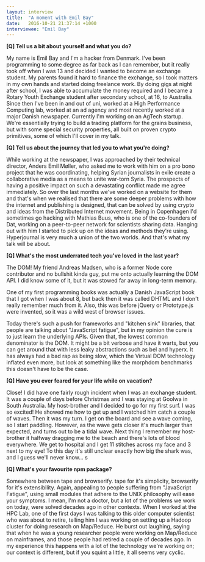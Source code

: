 ```yaml
---
layout: interview
title:  "A moment with Emil Bay"
date:   2016-10-21 21:37:14 +1000
interviewee: "Emil Bay"
---
```


__[Q] Tell us a bit about yourself and what you do?__

My name is Emil Bay and I'm a hacker from Denmark. I've been programming to some degree as far back as I can remember, but it really took off when I was 13 and decided I wanted to become an exchange student. My parents found it hard to finance the exchange, so I took matters in my own hands and started doing freelance work. By doing gigs at night after school, I was able to accumulate the money required and I became a Rotary Youth Exchange student after secondary school, at 16, to Australia. Since then I've been in and out of uni, worked at a High Performance Computing lab, worked at an ad agency and most recently worked at a major Danish newspaper. Currently I'm working on an AgTech startup. We're essentially trying to build a trading platform for the grains business, but with some special security properties, all built on proven crypto primitives, some of which I'll cover in my talk.

__[Q] Tell us about the journey that led you to what you're doing?__

While working at the newspaper, I was approached by their technical director, Anders Emil Møller, who asked me to work with him on a pro bono project that he was coordinating, helping Syrian journalists in exile create a collaborative media as a means to unite war-torn Syria. The prospects of having a positive impact on such a devastating conflict made me agree immediately. So over the last months we've worked on a website for them and that's when we realised that there are some deeper problems with how the internet and publishing is designed, that can be solved by using crypto and ideas from the Distributed Internet movement. Being in Copenhagen I'd sometimes go hacking with Mathias Buus, who is one of the co-founders of Dat, working on a peer-to-peer network for scientists sharing data. Hanging out with him I started to pick up on the ideas and methods they're using. Hyperjournal is very much a union of the two worlds. And that's what my talk will be about.

__[Q] What's the most underrated tech you've loved in the last year?__

The DOM! My friend Andreas Madsen, who is a former Node core contributor and no bullshit kinda guy, put me onto actually learning the DOM API. I did know some of it, but it was stowed far away in long-term memory.

One of my first programming books was actually a Danish JavaScript book that I got when I was about 8, but back then it was called DHTML and I don't really remember much from it. Also, this was before jQuery or Prototype.js were invented, so it was a wild west of browser issues.

Today there's such a push for frameworks and "kitchen sink" libraries, that people are talking about "JavaScript fatigue", but in my opinion the cure is to just learn the underlying APIs. Given that, the lowest common denominator is the DOM. It might be a bit verbose and have it warts, but you can get around that with less leaky abstractions such as bel and hyperx. It has always had a bad rap as being slow, which the Virtual DOM technology inflated even more, but look at something like the morphdom benchmarks this doesn't have to be the case.

__[Q] Have you ever feared for your life while on vacation?__

Close! I did have one fairly rough incident when I was an exchange student. It was a couple of days before Christmas and I was staying at Goolwa in South Australia. My host-brother and I decided to go for my first surf. I was so excited! He showed me how to get up and I watched him catch a couple of waves. Then it was my turn. I get on the board and see a wave coming, so I start paddling. However, as the wave gets closer it's much larger than expected, and turns out to be a tidal wave. Next thing I remember my host-brother it halfway dragging me to the beach and there's lots of blood everywhere. We get to hospital and I get 11 stitches across my face and 3 next to my eye! To this day it's still unclear exactly how big the shark was, and I guess we'll never know… s

__[Q] What's your favourite npm package?__

Somewhere between tape and browserify. tape for it's simplicity, browserify for it's extensibility. Again, appealing to people suffering from "JavaScript Fatigue", using small modules that adhere to the UNIX philosophy will ease your symptoms. I mean, I'm not a doctor, but a lot of the problems we work on today, were solved decades ago in other contexts. When I worked at the HPC Lab, one of the first days I was talking to this older computer scientist who was about to retire, telling him I was working on setting up a Hadoop cluster for doing research on Map/Reduce. He burst out laughing, saying that when he was a young researcher people were working on Map/Reduce on mainframes, and those people had retired a couple of decades ago. In my experience this happens with a lot of the technology we're working on; our context is different, but if you squint a little, it all seems very cyclic.
